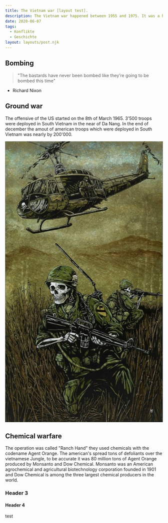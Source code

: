 ```yaml
---
title: The Vietnam war [layout test].
description: The Vietnam war happened between 1955 and 1975. It was a horrific scenario for all members of the war and for the civil population. 
date: 2020-06-07
tags:
  - Konflikte
  - Geschichte
layout: layouts/post.njk
---
```




## Bombing



> "The bastards have never been bombed like they’re going to be bombed this time"

- Richard Nixon




## Ground war

The offensive of the US started on the 8th of March 1965.
3'500 troops were deployed in South Vietnam in the near of Da Nang.
In the end of december the amout of american troops which were deployed in South Vietnam was nearly by 200'000.

![dfgfg](/img/1570290412_71718475_3100852099929071_1513491160226594816_n.jpg)


## Chemical warfare

The operation was called "Ranch Hand" they used chemicals with the codename Agent Orange.
The american's spread tons of defoliants over the vietnamese Jungle, to be accurate it was 80 million tons of Agent Orange produced by Monsanto and Dow Chemical. Monsanto was an American agrochemical and agricultural biotechnology corporation founded in 1901 and Dow Chemical is among the three largest chemical producers in the world.

### Header 3

#### Header 4



test
